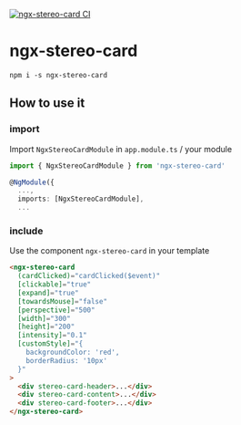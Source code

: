 [![ngx-stereo-card CI](https://github.com/Wurmloch/ngx-stereo-card/actions/workflows/ci.yml/badge.svg)](https://github.com/Wurmloch/ngx-stereo-card/actions/workflows/ci.yml)

# ngx-stereo-card

`npm i -s ngx-stereo-card`

## How to use it

### import

Import `NgxStereoCardModule` in `app.module.ts` / your module

```ts
import { NgxStereoCardModule } from 'ngx-stereo-card'

@NgModule({
  ...,
  imports: [NgxStereoCardModule],
  ...
```

### include

Use the component `ngx-stereo-card` in your template

```html
<ngx-stereo-card
  (cardClicked)="cardClicked($event)"
  [clickable]="true"
  [expand]="true"
  [towardsMouse]="false"
  [perspective]="500"
  [width]="300"
  [height]="200"
  [intensity]="0.1"
  [customStyle]="{
    backgroundColor: 'red',
    borderRadius: '10px'
  }"
>
  <div stereo-card-header>...</div>
  <div stereo-card-content>...</div>
  <div stereo-card-footer>...</div>
</ngx-stereo-card>
```
